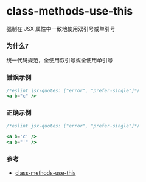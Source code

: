 # class-methods-use-this

强制在 JSX 属性中一致地使用双引号或单引号

### 为什么?

统一代码规范，全使用双引号或全使用单引号

### 错误示例

```jsx
/*eslint jsx-quotes: ["error", "prefer-single"]*/
<a b="c" />
```

### 正确示例

```jsx
/*eslint jsx-quotes: ["error", "prefer-single"]*/

<a b='c' />
<a b="'" />
```

### 参考

- [class-methods-use-this](https://github.com/jsx-eslint/eslint-plugin-react/blob/c42b624d0fb9ad647583a775ab9751091eec066f/docs/rules/class-methods-use-this)
